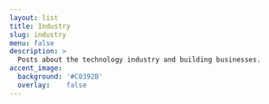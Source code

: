 ```yaml
---
layout: list
title: Industry
slug: industry
menu: false
description: >
  Posts about the technology industry and building businesses.
accent_image:
  background: '#C0392B'
  overlay:    false
---
```

